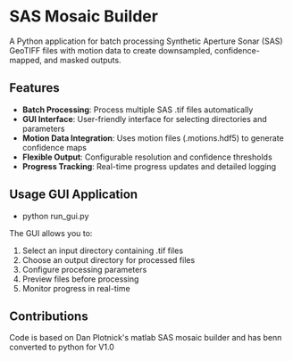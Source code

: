 # SAS Mosaic Builder

A Python application for batch processing Synthetic Aperture Sonar (SAS) GeoTIFF files with motion data to create downsampled, confidence-mapped, and masked outputs.

## Features

- **Batch Processing**: Process multiple SAS .tif files automatically
- **GUI Interface**: User-friendly interface for selecting directories and parameters
- **Motion Data Integration**: Uses motion files (.motions.hdf5) to generate confidence maps
- **Flexible Output**: Configurable resolution and confidence thresholds
- **Progress Tracking**: Real-time progress updates and detailed logging

## Usage GUI Application
- python run_gui.py

The GUI allows you to:
1. Select an input directory containing .tif files
2. Choose an output directory for processed files
3. Configure processing parameters
4. Preview files before processing
5. Monitor progress in real-time

## Contributions 
Code is based on Dan Plotnick's matlab SAS mosaic builder and has benn converted to python for V1.0
